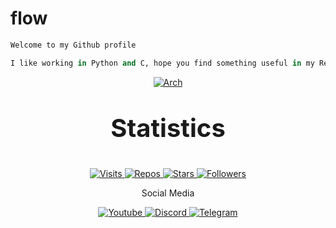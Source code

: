 # flow

```python
Welcome to my Github profile
```

```python
I like working in Python and C, hope you find something useful in my Repos
```

<p align="center">
  <a href="https://archlinux.org/">
    <img src="https://img.shields.io/badge/btw%20i%20use-arch-9b59b6?style=flat&logo=arch%20linux&logoColor=9b59b6&color=9b59b6&" href="https://archlinux.org/" alt="Arch"/>
  </a>
</p>

<p style="font-size:40px;" align="center">
  <b>Statistics</b>
</p>

<p align="center">
  <a href="https://github.com/flowitoo">
      <img src="https://badges.pufler.dev/visits/flowitoo/flowitoo?style=for-the-badge&logo=elixir&logoColor=9b59b6&color=9b59b6&label=profile+visits" alt="Visits"/>
    </a>
    <a href="https://github.com/flowitoo">
      <img src="https://badges.pufler.dev/repos/flowitoo?style=for-the-badge&logo=elixir&logoColor=9b59b6&color=9b59b6" alt="Repos"/>
    </a>
    <a href="https://github.com/flowitoo">
      <img src="https://img.shields.io/github/stars/flowitoo?color=9b59b6&logo=elixir&logoColor=9b59b6&style=for-the-badge" alt="Stars"/>
    </a>
    <a href="https://github.com/flowitoo">
      <img src="https://img.shields.io/github/followers/flowitoo?color=9b59b6&logo=elixir&logoColor=9b59b6&style=for-the-badge" alt="Followers"/>
  </a>
</p>

<p align="center">
  Social Media
</p>

<p align="center">
  <a href="https://www.youtube.com/channel/UCZBux-PKRgsdcld3GR7UYJg">
      <img src="https://img.shields.io/youtube/channel/subscribers/UCZBux-PKRgsdcld3GR7UYJg?color=9b59b6&label=Youtube&logo=youtube&logoColor=9b59b6&style=for-the-badge" alt="Youtube"/>
    </a>
    <a href="http://discordapp.com/">
      <img src="https://img.shields.io/badge/Discord-flow%238040-9b59b6?style=for-the-badge&logo=discord&color=9b59b6&logoColor=9b59b6" alt="Discord"/>
    </a>
    <a href="https://t.me/flooow1337">
      <img src="https://img.shields.io/badge/Telegram-@flooow1337-9b59b6?style=for-the-badge&logo=telegram&color=9b59b6&logoColor=9b59b6" alt="Telegram"/>
    </a>
</p>
